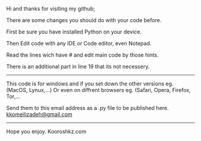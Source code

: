 Hi and thanks for visiting my github;

There are some changes you should do with your code before.

First be sure you have installed Python on your device.

Then Edit code with any IDE or Code editor, even Notepad.

Read the lines wich have # and edit main code by those hints.

There is an additional part in line 19 that its not necessery.

----------- ----------- -------------- ----------- ----------- 

This code is for windows and if you set down the other versions
eg. (MacOS, Lynux,...)
Or even on diffrent browsers 
eg. (Safari, Opera, Firefox, Tor,...

Send them to this email address as a .py file to be published here.
kkomeilizadeh@gmail.com

----------- ----------- -------------- ----------- ----------- 

Hope you enjoy.
Kooroshkz.com